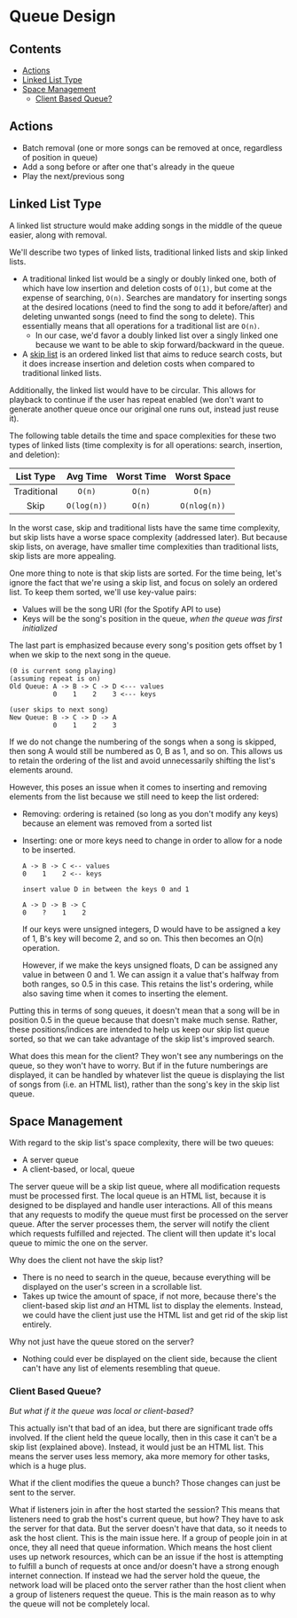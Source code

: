 # Queue Design

## Contents

+ [Actions](#actions)
+ [Linked List Type](#linked-list-type)
+ [Space Management](#space-management)
	+ [Client Based Queue?](#client-based-queue)

## <a id="actions"></a> Actions

+ Batch removal (one or more songs can be removed at once, regardless of position in queue)
+ Add a song before or after one that's already in the queue
+ Play the next/previous song

## <a id="linked-list-type"></a>Linked List Type

A linked list structure would make adding songs in the middle of the queue easier, along with removal.

We'll describe two types of linked lists, traditional linked lists and skip linked lists.

+ A traditional linked list would be a singly or doubly linked one, both of which have low insertion and deletion costs of `O(1)`, but come at the expense of searching, `O(n)`. Searches are mandatory for inserting songs at the desired locations (need to find the song to add it before/after) and deleting unwanted songs (need to find the song to delete). This essentially means that all operations for a traditional list are `O(n)`.
	+ In our case, we'd favor a doubly linked list over a singly linked one because we want to be able to skip forward/backward in the queue.
+ A [skip list](http://en.wikipedia.org/wiki/Skip_list) is an ordered linked list that aims to reduce search costs, but it does increase insertion and deletion costs when compared to traditional linked lists.

Additionally, the linked list would have to be circular. This allows for playback to continue if the user has repeat enabled (we don't want to generate another queue once our original one runs out, instead just reuse it).

The following table details the time and space complexities for these two types of linked lists (time complexity is for all operations: search, insertion, and deletion):

|List Type|Avg Time|Worst Time|Worst Space|
|:-:|:-:|:-:|:-:|
|Traditional|`O(n)`|`O(n)`|`O(n)`|
|Skip|`O(log(n))`|`O(n)`|`O(nlog(n))`|

In the worst case, skip and traditional lists have the same time complexity, but skip lists have a worse space complexity (addressed later). But because skip lists, on average, have smaller time complexities than traditional lists, skip lists are more appealing.

One more thing to note is that skip lists are sorted. For the time being, let's ignore the fact that we're using a skip list, and focus on solely an ordered list. To keep them sorted, we'll use key-value pairs:

+ Values will be the song URI (for the Spotify API to use)
+ Keys will be the song's position in the queue, *when the queue was first initialized*

The last part is emphasized because every song's position gets offset by 1 when we skip to the next song in the queue.

```text
(0 is current song playing)
(assuming repeat is on)
Old Queue: A -> B -> C -> D <--- values
           0    1    2    3 <--- keys

(user skips to next song)
New Queue: B -> C -> D -> A
           0    1    2    3
```

If we do not change the numbering of the songs when a song is skipped, then song A would still be numbered as 0, B as 1, and so on. This allows us to retain the ordering of the list and avoid unnecessarily shifting the list's elements around.

However, this poses an issue when it comes to inserting and removing elements from the list because we still need to keep the list ordered:

+ Removing: ordering is retained (so long as you don't modify any keys) because an element was removed from a sorted list
+ Inserting: one or more keys need to change in order to allow for a node to be inserted.

	```text
	A -> B -> C <-- values
	0    1    2 <-- keys

	insert value D in between the keys 0 and 1

	A -> D -> B -> C
	0    ?    1    2
	```

	If our keys were unsigned integers, D would have to be assigned a key of 1, B's key will become 2, and so on. This then becomes an O(n) operation.

	However, if we make the keys unsigned floats, D can be assigned any value in between 0 and 1. We can assign it a value that's halfway from both ranges, so 0.5 in this case. This retains the list's ordering, while also saving time when it comes to inserting the element.

Putting this in terms of song queues, it doesn't mean that a song will be in position 0.5 in the queue because that doesn't make much sense. Rather, these positions/indices are intended to help us keep our skip list queue sorted, so that we can take advantage of the skip list's improved search.

What does this mean for the client? They won't see any numberings on the queue, so they won't have to worry. But if in the future numberings are displayed, it can be handled by whatever list the queue is displaying the list of songs from (i.e. an HTML list), rather than the song's key in the skip list queue.

## <a id="space-management"></a> Space Management

With regard to the skip list's space complexity, there will be two queues:

+ A server queue
+ A client-based, or local, queue

The server queue will be a skip list queue, where all modification requests must be processed first. The local queue is an HTML list, because it is designed to be displayed and handle user interactions. All of this means that any requests to modify the queue must first be processed on the server queue. After the server processes them, the server will notify the client which requests fulfilled and rejected. The client will then update it's local queue to mimic the one on the server.

Why does the client not have the skip list?

+ There is no need to search in the queue, because everything will be displayed on the user's screen in a scrollable list.
+ Takes up twice the amount of space, if not more, because there's the client-based skip list *and* an HTML list to display the elements. Instead, we could have the client just use the HTML list and get rid of the skip list entirely.

Why not just have the queue stored on the server?

+ Nothing could ever be displayed on the client side, because the client can't have any list of elements resembling that queue.

### <a id="client-based-queue"></a> Client Based Queue?

*But what if it the queue was local or client-based?*

This actually isn't that bad of an idea, but there are significant trade offs involved. If the client held the queue locally, then in this case it can't be a skip list (explained above). Instead, it would just be an HTML list. This means the server uses less memory, aka more memory for other tasks, which is a huge plus.

What if the client modifies the queue a bunch? Those changes can just be sent to the server.

What if listeners join in after the host started the session? This means that listeners need to grab the host's current queue, but how? They have to ask the server for that data. But the server doesn't have that data, so it needs to ask the host client. This is the main issue here. If a group of people join in at once, they all need that queue information. Which means the host client uses up network resources, which can be an issue if the host is attempting to fulfill a bunch of requests at once and/or doesn't have a strong enough internet connection. If instead we had the server hold the queue, the network load will be placed onto the server rather than the host client when a group of listeners request the queue. This is the main reason as to why the queue will not be completely local.
